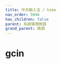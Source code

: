 ```yaml
---
title: 中文輸入法 / hime
nav_order: 5046
has_children: false
parent: 系統環境微調
grand_parent: 微調
---
```



# gcin
